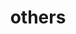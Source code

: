 ---
layout: page
title: others
nav: true
nav_order: 6
dropdown: true
children: 
    - title: repositories
      permalink: /repositories/
    - title: projects
      permalink: /projects/
    - title: publications
      permalink: /publications/
    - title: resume
      permalink: http://ipv4.download.thinkbroadband.com/5MB.zip
    - title: curriculum vitae
      permalink: /curriculum vitae/
    - title: contact
      permalink: /contact/
---